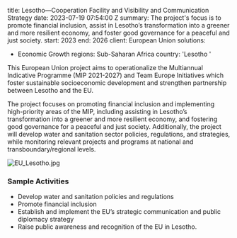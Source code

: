 
title: Lesotho—Cooperation Facility and Visibility and Communication Strategy
date: 2023-07-19 07:54:00 Z
summary: The project's focus is to promote financial inclusion, assist in Lesotho’s
  transformation into a greener and more resilient economy, and foster good governance
  for a peaceful and just society.
start: 2023
end: 2026
client: European Union
solutions:
- Economic Growth
regions: Sub-Saharan Africa
country: 'Lesotho '


This European Union project aims to operationalize the Multiannual Indicative Programme (MIP 2021-2027) and Team Europe Initiatives which foster sustainable socioeconomic development and strengthen partnership between Lesotho and the EU.

The project focuses on promoting financial inclusion and implementing high-priority areas of the MIP, including assisting in Lesotho’s transformation into a greener and more resilient economy, and fostering good governance for a peaceful and just society. Additionally, the project will develop water and sanitation sector policies, regulations, and strategies, while monitoring relevant projects and programs at national and transboundary/regional levels.

![EU_Lesotho.jpg](/uploads/EU_Lesotho.jpg)

### Sample Activities
* Develop water and sanitation policies and regulations
* Promote financial inclusion
* Establish and implement the EU’s strategic communication and public diplomacy strategy
* Raise public awareness and recognition of the EU in Lesotho.
